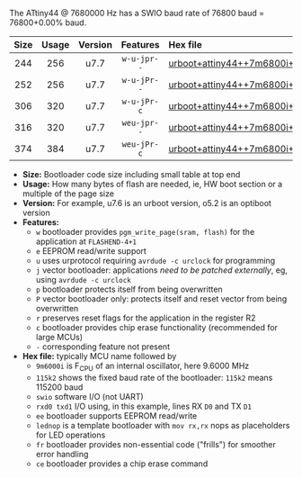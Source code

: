 The ATtiny44 @ 7680000 Hz has a SWIO baud rate of 76800 baud = 76800+0.00% baud.

|Size|Usage|Version|Features|Hex file|
|:-:|:-:|:-:|:-:|:--|
|244|256|u7.7|`w-u-jpr--`|[urboot+attiny44++7m6800i+++76k8_swio_rxb0_txb1_lednop.hex](https://raw.githubusercontent.com/stefanrueger/urboot.hex/main/mcus/attiny44/internal_oscillator/fint++7m6800_Hz/br+++76k8_bps/urboot+attiny44++7m6800i+++76k8_swio_rxb0_txb1_lednop.hex)|
|252|256|u7.7|`w-u-jPr--`|[urboot+attiny44++7m6800i+++76k8_swio_rxb0_txb1.hex](https://raw.githubusercontent.com/stefanrueger/urboot.hex/main/mcus/attiny44/internal_oscillator/fint++7m6800_Hz/br+++76k8_bps/urboot+attiny44++7m6800i+++76k8_swio_rxb0_txb1.hex)|
|306|320|u7.7|`w-u-jPr-c`|[urboot+attiny44++7m6800i+++76k8_swio_rxb0_txb1_lednop_fr_ce.hex](https://raw.githubusercontent.com/stefanrueger/urboot.hex/main/mcus/attiny44/internal_oscillator/fint++7m6800_Hz/br+++76k8_bps/urboot+attiny44++7m6800i+++76k8_swio_rxb0_txb1_lednop_fr_ce.hex)|
|316|320|u7.7|`weu-jpr--`|[urboot+attiny44++7m6800i+++76k8_swio_rxb0_txb1_ee_lednop.hex](https://raw.githubusercontent.com/stefanrueger/urboot.hex/main/mcus/attiny44/internal_oscillator/fint++7m6800_Hz/br+++76k8_bps/urboot+attiny44++7m6800i+++76k8_swio_rxb0_txb1_ee_lednop.hex)|
|374|384|u7.7|`weu-jPr-c`|[urboot+attiny44++7m6800i+++76k8_swio_rxb0_txb1_ee_lednop_fr_ce.hex](https://raw.githubusercontent.com/stefanrueger/urboot.hex/main/mcus/attiny44/internal_oscillator/fint++7m6800_Hz/br+++76k8_bps/urboot+attiny44++7m6800i+++76k8_swio_rxb0_txb1_ee_lednop_fr_ce.hex)|

- **Size:** Bootloader code size including small table at top end
- **Usage:** How many bytes of flash are needed, ie, HW boot section or a multiple of the page size
- **Version:** For example, u7.6 is an urboot version, o5.2 is an optiboot version
- **Features:**
  + `w` bootloader provides `pgm_write_page(sram, flash)` for the application at `FLASHEND-4+1`
  + `e` EEPROM read/write support
  + `u` uses urprotocol requiring `avrdude -c urclock` for programming
  + `j` vector bootloader: applications *need to be patched externally*, eg, using `avrdude -c urclock`
  + `p` bootloader protects itself from being overwritten
  + `P` vector bootloader only: protects itself and reset vector from being overwritten
  + `r` preserves reset flags for the application in the register R2
  + `c` bootloader provides chip erase functionality (recommended for large MCUs)
  + `-` corresponding feature not present
- **Hex file:** typically MCU name followed by
  + `9m6000i` is F<sub>CPU</sub> of an internal oscillator, here 9.6000 MHz
  + `115k2` shows the fixed baud rate of the bootloader: `115k2` means 115200 baud
  + `swio` software I/O (not UART)
  + `rxd0 txd1` I/O using, in this example, lines RX `D0` and TX `D1`
  + `ee` bootloader supports EEPROM read/write
  + `lednop` is a template bootloader with `mov rx,rx` nops as placeholders for LED operations
  + `fr` bootloader provides non-essential code ("frills") for smoother error handling
  + `ce` bootloader provides a chip erase command
